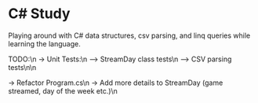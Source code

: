# C\# Study
 
Playing around with C# data structures, csv parsing, and linq queries while learning the language.

TODO:\n
-> Unit Tests:\n
--> StreamDay class tests\n
--> CSV parsing tests\n\n

-> Refactor Program.cs\n
-> Add more details to StreamDay (game streamed, day of the week etc.)\n
